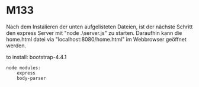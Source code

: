 # M133

Nach dem Instalieren der unten aufgelisteten Dateien, ist der nächste Schritt den express Server mit "node .\server.js" zu starten. Daraufhin kann die home.html datei via "localhost:8080/home.html" im Webbrowser geöffnet werden.


to install:
    bootstrap-4.4.1

    node modules:
        express
        body-parser
